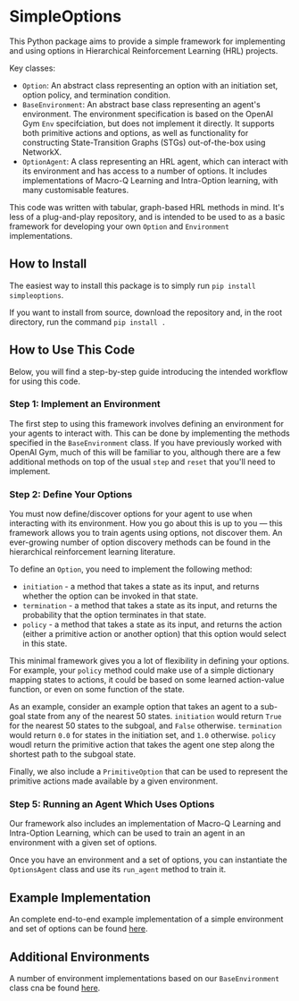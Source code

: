# SimpleOptions

This Python package aims to provide a simple framework for implementing and using options in Hierarchical Reinforcement Learning (HRL) projects.

Key classes:

- `Option`: An abstract class representing an option with an initiation set, option policy, and termination condition.
- `BaseEnvironment`: An abstract base class representing an agent's environment. The environment specification is based on the OpenAI Gym `Env` specifciation, but does not implement it directly. It supports both primitive actions and options, as well as functionality for constructing State-Transition Graphs (STGs) out-of-the-box using NetworkX.
- `OptionAgent`: A class representing an HRL agent, which can interact with its environment and has access to a number of options. It includes implementations of Macro-Q Learning and Intra-Option learning, with many customisable features.

This code was written with tabular, graph-based HRL methods in mind. It's less of a plug-and-play repository, and is intended to be used to as a basic framework for developing your own `Option` and `Environment` implementations.

## How to Install

The easiest way to install this package is to simply run `pip install simpleoptions`.

If you want to install from source, download the repository and, in the root directory, run the command `pip install .`

## How to Use This Code

Below, you will find a step-by-step guide introducing the intended workflow for using this code.

### Step 1: Implement an Environment

The first step to using this framework involves defining an environment for your agents to interact with. This can be done by implementing the methods specified in the `BaseEnvironment` class. If you have previously worked with OpenAI Gym, much of this will be familiar to you, although there are a few additional methods on top of the usual `step` and `reset` that you'll need to implement.

### Step 2: Define Your Options

You must now define/discover options for your agent to use when interacting with its environment. How you go about this is up to you &mdash; this framework allows you to train agents using options, not discover them. An ever-growing number of option discovery methods can be found in the hierarchical reinforcement learning literature.

To define an `Option`, you need to implement the following method:

- `initiation` - a method that takes a state as its input, and returns whether the option can be invoked in that state.
- `termination` - a method that takes a state as its input, and returns the probability that the option terminates in that state.
- `policy` - a method that takes a state as its input, and returns the action (either a primitive action or another option) that this option would select in this state.

This minimal framework gives you a lot of flexibility in defining your options. For example, your `policy` method could make use of a simple dictionary mapping states to actions, it could be based on some learned action-value function, or even on some function of the state.

As an example, consider an example option that takes an agent to a sub-goal state from any of the nearest 50 states. `initiation` would return `True` for the nearest 50 states to the subgoal, and `False` otherwise. `termination` would return `0.0` for states in the initiation set, and `1.0` otherwise. `policy` woudl return the primitive action that takes the agent one step along the shortest path to the subgoal state.

Finally, we also include a `PrimitiveOption` that can be used to represent the primitive actions made available by a given environment.

### Step 5: Running an Agent Which Uses Options

Our framework also includes an implementation of Macro-Q Learning and Intra-Option Learning, which can be used to train an agent in an environment with a given set of options.

Once you have an environment and a set of options, you can instantiate the `OptionsAgent` class and use its `run_agent` method to train it.

## Example Implementation

An complete end-to-end example implementation of a simple environment and set of options can be found [here](https://github.com/Ueva/BaRL-SimpleOptions/tree/master/example).

## Additional Environments

A number of environment implementations based on our `BaseEnvironment` class cna be found [here](https://github.com/Ueva/BaRL_Envs).
